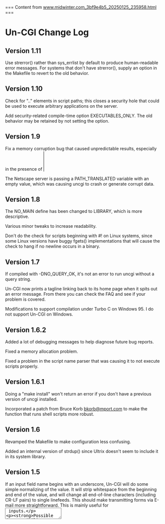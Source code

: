 === Content from www.midwinter.com_3bf9e4b5_20250125_235958.html ===

# Un-CGI Change Log

## Version 1.11

Use strerror() rather than sys\_errlist by default to produce human-readable
error messages. For systems that don't have strerror(), supply an option in
the Makefile to revert to the old behavior.
## Version 1.10

Check for ".." elements in script paths; this closes a security hole that
could be used to execute arbitrary applications on the server.

Add security-related compile-time option EXECUTABLES\_ONLY. The old behavior
may be retained by not setting the option.
## Version 1.9

Fix a memory corruption bug that caused unpredictable results, especially
in the presence of <select multiple> tags in a form.

The Netscape server is passing a PATH\_TRANSLATED variable with an empty
value, which was causing uncgi to crash or generate corrupt data.
## Version 1.8

The NO\_MAIN define has been changed to LIBRARY, which is more descriptive.

Various minor tweaks to increase readability.

Don't do the check for scripts beginning with #! on Linux systems, since
some Linux versions have buggy fgets() implementations that will cause the
check to hang if no newline occurs in a binary.
## Version 1.7

If compiled with -DNO\_QUERY\_OK, it's not an error to run uncgi without a
query string.

Un-CGI now prints a tagline linking back to its home page when it spits
out an error message. From there you can check the FAQ and see if your
problem is covered.

Modifications to support compilation under Turbo C on Windows 95. I do not
support Un-CGI on Windows.
## Version 1.6.2

Added a lot of debugging messages to help diagnose future bug reports.

Fixed a memory allocation problem.

Fixed a problem in the script name parser that was causing it to not
execute scripts properly.
## Version 1.6.1

Doing a "make install" won't return an error if you don't have a previous
version of uncgi installed.

Incorporated a patch from Bruce Korb <bkorb@mport.com>
to make the function that runs shell scripts more robust.
## Version 1.6

Revamped the Makefile to make configuration less confusing.

Added an internal version of strdup() since Ultrix doesn't seem to include
it in its system library.
## Version 1.5

If an input field name begins with an underscore, Un-CGI will do some simple
normalizing of the value. It will strip whitespace from the beginning and
end of the value, and will change all end-of-line characters (including
CR-LF pairs) to single linefeeds. This should make transmitting forms via
E-mail more straightforward. This is mainly useful for <textarea>
inputs.

**Possible incompatibility!**
Change periods to underscores in variable names, so that shell scripts can
access the coordinate values from "image" form fields. If you were using
<input type=image> with Un-CGI before, or you had forms with periods
in field names, you'll need to adjust your backend software.

Explicitly include <sys/types.h> before <sys/stat.h< for systems
(e.g. BSDI) that don't do so implicitly; this makes uncgi compile properly.
## Version 1.4

Un-CGI is now distributed in "tar" format, rather than "shar", which lots of
people had trouble figuring out what to do with.

POST queries would sometimes cause heap corruption due to uncgi not mallocing
enough space for an input buffer.

Scripts that had a space after the shell name but no additional arguments
would cause uncgi to dump core. (E.g., scripts whose first line was
"#!/bin/sh ".)

If a nonexistent script name is used, uncgi will no longer print the entire
path to the script directory in its error message. This makes it harder
for potential intruders to discover the location of the scripts.
## Version 1.3

The SCRIPT\_NAME environment variable is adjusted to include the name of the
backend script run by uncgi.

The QUERY\_STRING environment variable is passed to backend programs
unchanged. It used to get mangled on some systems.

Backend programs can now be in subdirectories of the script directory.
Un-CGI will adjust SCRIPT\_NAME and PATH\_INFO appropriately.
## Version 1.2

Multiple selections with the same name are now supported (e.g. a
<select multiple> form element.) All the values are stuffed into the
same WWW\_ environment variable, separated by pound signs. If you can
think of a more elegant way to do it, let me know.
## Version 1.1

Shell scripts, if they start with "#!", are now executed by running the
shell directly with the script name as an argument. Some SVR3-based systems
were having trouble running scripts via execve(), so this should work
everywhere.

Empty query strings are handled properly.

Query strings containing entries that aren't of the form "x=y" cause
empty environment variables to be created, i.e., a string "foo=" is entered
into the environment. Version 1.0 just passed the variable name to
setenv(), which isn't valid.

[To the Un-CGI home page](uncgi.html)

---

##### Maintained by [Steven Grimm](/~koreth/) <koreth@midwinter.com>. [Send mail](/cgi-bin/uncgi/feedback?what=Un-CGI&where=/~koreth/uncgi-changes.html&who=koreth) if you have comments or suggestions.


